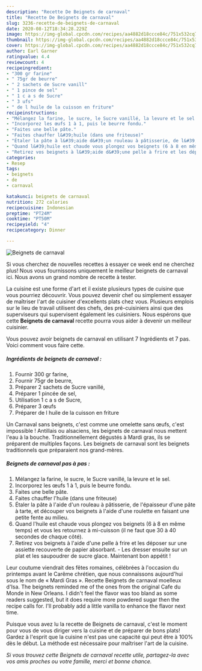 ```yaml
---
description: "Recette De Beignets de carnaval"
title: "Recette De Beignets de carnaval"
slug: 3236-recette-de-beignets-de-carnaval
date: 2020-08-12T18:34:28.229Z
image: https://img-global.cpcdn.com/recipes/aa4882d18ccce84c/751x532cq70/beignets-de-carnaval-photo-principale-de-la-recette.jpg
thumbnail: https://img-global.cpcdn.com/recipes/aa4882d18ccce84c/751x532cq70/beignets-de-carnaval-photo-principale-de-la-recette.jpg
cover: https://img-global.cpcdn.com/recipes/aa4882d18ccce84c/751x532cq70/beignets-de-carnaval-photo-principale-de-la-recette.jpg
author: Earl Garner
ratingvalue: 4.4
reviewcount: 4
recipeingredient:
- "300 gr farine"
- " 75gr de beurre"
- " 2 sachets de Sucre vanill"
- " 1 pince de sel"
- " 1 c a s de Sucre"
- " 3 ufs"
- " de l huile de la cuisson en friture"
recipeinstructions:
- "Mélangez la farine, le sucre, le Sucre vanillé, la levure et le sel."
- "Incorporez les œufs 1 à 1, puis le beurre fondu."
- "Faites une belle pâte."
- "Faites chauffer l&#39;huile (dans une friteuse)"
- "Étaler la pâte à l&#39;aide d&#39;un rouleau à pâtisserie, de l&#39;épaisseur d&#39;une pâte à tarte, et découper vos beignets à l&#39;aide d&#39;une roulette en faisant une petite fente au milieu."
- "Quand l&#39;huile est chaude vous plongez vos beignets (6 à 8 en même temps) et vous les retournez à mi-cuisson (il ne faut que 30 à 40 secondes de chaque côté)."
- "Retirez vos beignets à l&#39;aide d&#39;une pelle à frire et les déposer sur une assiette recouverte de papier absorbant. Les dresser ensuite sur un plat et les saupoudrer de sucre glace. Maintenant bon appétit !"
categories:
- Resep
tags:
- beignets
- de
- carnaval

katakunci: beignets de carnaval 
nutrition: 272 calories
recipecuisine: Indonesian
preptime: "PT24M"
cooktime: "PT50M"
recipeyield: "4"
recipecategory: Dinner

---
```



![Beignets de carnaval](https://img-global.cpcdn.com/recipes/aa4882d18ccce84c/751x532cq70/beignets-de-carnaval-photo-principale-de-la-recette.jpg)

Si vous cherchez de nouvelles recettes à essayer ce week end ne cherchez plus! Nous vous fournissons uniquement le meilleur beignets de carnaval ici. Nous avons un grand nombre de recette à tester.

La cuisine est une forme d'art et il existe plusieurs types de cuisine que vous pourriez découvrir. Vous pouvez devenir chef ou simplement essayer de maîtriser l'art de cuisiner d'excellents plats chez vous. Plusieurs emplois sur le lieu de travail utilisent des chefs, des pré-cuisiniers ainsi que des superviseurs qui supervisent également les cuisiniers. Nous espérons que cette <strong> Beignets de carnaval </strong> recette pourra vous aider à devenir un meilleur cuisinier.

<!--inarticleads1-->

Vous pouvez avoir beignets de carnaval en utilisant 7 Ingrédients et 7 pas. Voici comment vous faire cette.

##### Ingrédients de beignets de carnaval :

1. Fournir 300 gr farine,
1. Fournir  75gr de beurre,
1. Préparer  2 sachets de Sucre vanillé,
1. Préparer  1 pincée de sel,
1. Utilisation  1 c a s de Sucre,
1. Préparer  3 œufs
1. Préparer  de l huile de la cuisson en friture


Un Carnaval sans beignets, c&#39;est comme une omelette sans œufs, c&#39;est impossible ! Antillais ou alsaciens, les beignets de carnaval nous mettent l&#39;eau à la bouche. Traditionnellement dégustés à Mardi gras, ils se préparent de multiples façons. Les beignets de carnaval sont les beignets traditionnels que préparaient nos grand-mères. 

<!--inarticleads2-->

##### Beignets de carnaval pas à pas :

1. Mélangez la farine, le sucre, le Sucre vanillé, la levure et le sel.
1. Incorporez les œufs 1 à 1, puis le beurre fondu.
1. Faites une belle pâte.
1. Faites chauffer l&#39;huile (dans une friteuse)
1. Étaler la pâte à l&#39;aide d&#39;un rouleau à pâtisserie, de l&#39;épaisseur d&#39;une pâte à tarte, et découper vos beignets à l&#39;aide d&#39;une roulette en faisant une petite fente au milieu.
1. Quand l&#39;huile est chaude vous plongez vos beignets (6 à 8 en même temps) et vous les retournez à mi-cuisson (il ne faut que 30 à 40 secondes de chaque côté).
1. Retirez vos beignets à l&#39;aide d&#39;une pelle à frire et les déposer sur une assiette recouverte de papier absorbant. - Les dresser ensuite sur un plat et les saupoudrer de sucre glace. Maintenant bon appétit !


Leur coutume viendrait des fêtes romaines, célébrées à l&#39;occasion du printemps avant le Carême chrétien, que nous connaissons aujourd&#39;hui sous le nom de « Mardi Gras ». Recette Beignets de carnaval moelleux d&#39;Isa. The beignets reminded me of the ones from the original Cafe du Monde in New Orleans. I didn&#39;t feel the flavor was too bland as some readers suggested, but it does require more powdered sugar then the recipe calls for. I&#39;ll probably add a little vanilla to enhance the flavor next time. 

<!--inarticleads1-->

<p>
Puisque vous avez lu la recette de Beignets de carnaval, c'est le moment pour vous de vous diriger vers la cuisine et de préparer de bons plats! Gardez à l'esprit que la cuisine n'est pas une capacité qui peut être à 100% dès le début. La méthode est nécessaire pour maîtriser l'art de la cuisine.
</p>

<p>
<i>Si vous trouvez cette Beignets de carnaval recette utile, partagez-la avec vos amis proches ou votre famille, merci et bonne chance.</i>
</p>
